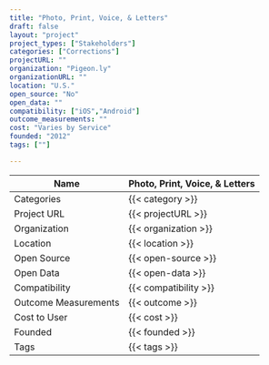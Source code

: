 ```yaml
---
title: "Photo, Print, Voice, & Letters"
draft: false
layout: "project"
project_types: ["Stakeholders"]
categories: ["Corrections"]
projectURL: ""
organization: "Pigeon.ly"
organizationURL: ""
location: "U.S."
open_source: "No"
open_data: ""
compatibility: ["iOS","Android"]
outcome_measurements: ""
cost: "Varies by Service"
founded: "2012"
tags: [""]

---
```



Name                    |  Photo, Print, Voice, & Letters    
------------------------|----
Categories              | {{< category >}} 
Project URL             | {{< projectURL >}} 
Organization            | {{< organization >}} 
Location                | {{< location >}} 
Open Source             | {{< open-source >}} 
Open Data               | {{< open-data >}} 
Compatibility           | {{< compatibility >}} 
Outcome Measurements    | {{< outcome >}} 
Cost to User            | {{< cost >}} 
Founded                 | {{< founded >}} 
Tags                    | {{< tags >}} 

